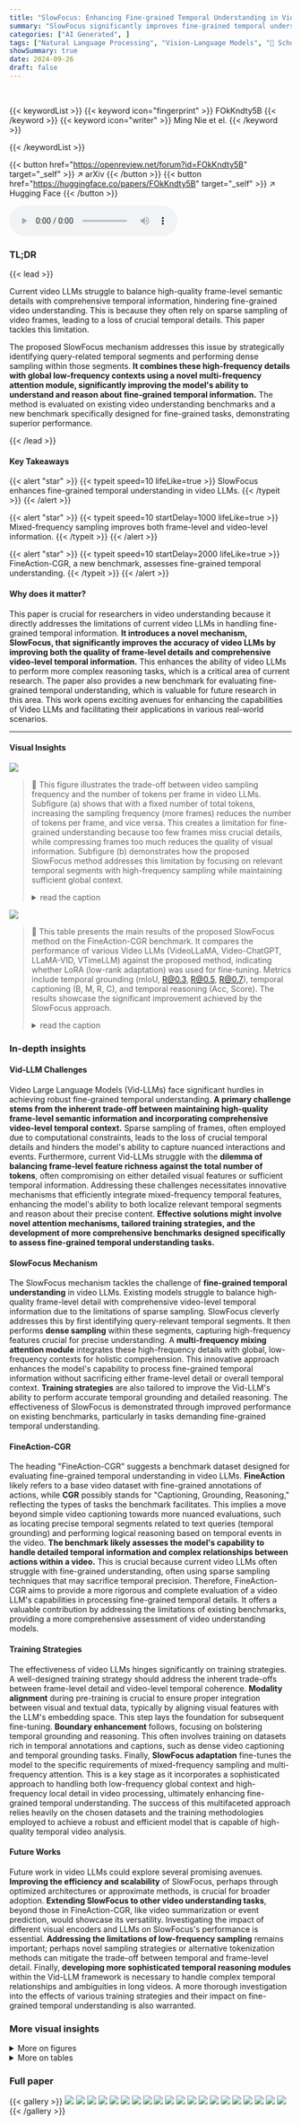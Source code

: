 ```yaml
---
title: "SlowFocus: Enhancing Fine-grained Temporal Understanding in Video LLM"
summary: "SlowFocus significantly improves fine-grained temporal understanding in video LLMs by using mixed-frequency sampling and a novel multi-frequency attention mechanism."
categories: ["AI Generated", ]
tags: ["Natural Language Processing", "Vision-Language Models", "🏢 School of Data Science, Fudan University",]
showSummary: true
date: 2024-09-26
draft: false
---
```


<br>

{{< keywordList >}}
{{< keyword icon="fingerprint" >}} FOkKndty5B {{< /keyword >}}
{{< keyword icon="writer" >}} Ming Nie et el. {{< /keyword >}}
 
{{< /keywordList >}}

{{< button href="https://openreview.net/forum?id=FOkKndty5B" target="_self" >}}
↗ arXiv
{{< /button >}}
{{< button href="https://huggingface.co/papers/FOkKndty5B" target="_self" >}}
↗ Hugging Face
{{< /button >}}



<audio controls>
    <source src="https://ai-paper-reviewer.com/FOkKndty5B/podcast.wav" type="audio/wav">
    Your browser does not support the audio element.
</audio>


### TL;DR


{{< lead >}}

Current video LLMs struggle to balance high-quality frame-level semantic details with comprehensive temporal information, hindering fine-grained video understanding.  This is because they often rely on sparse sampling of video frames, leading to a loss of crucial temporal details. This paper tackles this limitation. 

The proposed SlowFocus mechanism addresses this issue by strategically identifying query-related temporal segments and performing dense sampling within those segments.  **It combines these high-frequency details with global low-frequency contexts using a novel multi-frequency attention module, significantly improving the model's ability to understand and reason about fine-grained temporal information.**  The method is evaluated on existing video understanding benchmarks and a new benchmark specifically designed for fine-grained tasks, demonstrating superior performance.

{{< /lead >}}


#### Key Takeaways

{{< alert "star" >}}
{{< typeit speed=10 lifeLike=true >}} SlowFocus enhances fine-grained temporal understanding in video LLMs. {{< /typeit >}}
{{< /alert >}}

{{< alert "star" >}}
{{< typeit speed=10 startDelay=1000 lifeLike=true >}} Mixed-frequency sampling improves both frame-level and video-level information. {{< /typeit >}}
{{< /alert >}}

{{< alert "star" >}}
{{< typeit speed=10 startDelay=2000 lifeLike=true >}} FineAction-CGR, a new benchmark, assesses fine-grained temporal understanding. {{< /typeit >}}
{{< /alert >}}

#### Why does it matter?
This paper is crucial for researchers in video understanding because it directly addresses the limitations of current video LLMs in handling fine-grained temporal information.  **It introduces a novel mechanism, SlowFocus, that significantly improves the accuracy of video LLMs by improving both the quality of frame-level details and comprehensive video-level temporal information.** This enhances the ability of video LLMs to perform more complex reasoning tasks, which is a critical area of current research. The paper also provides a new benchmark for evaluating fine-grained temporal understanding, which is valuable for future research in this area. This work opens exciting avenues for enhancing the capabilities of Video LLMs and facilitating their applications in various real-world scenarios.

------
#### Visual Insights



![](https://ai-paper-reviewer.com/FOkKndty5B/figures_1_1.jpg)

> 🔼 This figure illustrates the trade-off between video sampling frequency and the number of tokens per frame in video LLMs.  Subfigure (a) shows that with a fixed number of total tokens, increasing the sampling frequency (more frames) reduces the number of tokens per frame, and vice versa.  This creates a limitation for fine-grained understanding because too few frames miss crucial details, while compressing frames too much reduces the quality of visual information. Subfigure (b) demonstrates how the proposed SlowFocus method addresses this limitation by focusing on relevant temporal segments with high-frequency sampling while maintaining sufficient global context.
> <details>
> <summary>read the caption</summary>
> Figure 1: (a) Trade-off between video sampling frequency and frame token number. The horizontal axis represents the ratio (log-transformed) of these two factors. Each curve corresponds to a fixed total number of tokens (e.g., 256 for a 1-minute video). (b) Deficiency of existing Vid-LLMs, such as LLaMA-VID, when facing fine-grained video understanding, and the efficacy of our approach.
> </details>





![](https://ai-paper-reviewer.com/FOkKndty5B/tables_6_1.jpg)

> 🔼 This table presents the main results of the proposed SlowFocus method on the FineAction-CGR benchmark.  It compares the performance of various Video LLMs (VideoLLaMA, Video-ChatGPT, LLaMA-VID, VTimeLLM) against the proposed method, indicating whether LoRA (low-rank adaptation) was used for fine-tuning.  Metrics include temporal grounding (mIoU, R@0.3, R@0.5, R@0.7), temporal captioning (B, M, R, C), and temporal reasoning (Acc, Score). The results showcase the significant improvement achieved by the SlowFocus approach.
> <details>
> <summary>read the caption</summary>
> Table 1: Main results on FineAction-CGR benchmark. The column LoRA represents whether the LLM is fine-tuned fully or using LoRA. †: Model is re-trained on the stage 3's data. B: B@4. M: METEOR. R: ROUGE. C: CIDEr.
> </details>





### In-depth insights


#### Vid-LLM Challenges
Video Large Language Models (Vid-LLMs) face significant hurdles in achieving robust fine-grained temporal understanding.  **A primary challenge stems from the inherent trade-off between maintaining high-quality frame-level semantic information and incorporating comprehensive video-level temporal context.**  Sparse sampling of frames, often employed due to computational constraints, leads to the loss of crucial temporal details and hinders the model's ability to capture nuanced interactions and events.  Furthermore, current Vid-LLMs struggle with the **dilemma of balancing frame-level feature richness against the total number of tokens**, often compromising on either detailed visual features or sufficient temporal information. Addressing these challenges necessitates innovative mechanisms that efficiently integrate mixed-frequency temporal features, enhancing the model's ability to both localize relevant temporal segments and reason about their precise content.  **Effective solutions might involve novel attention mechanisms, tailored training strategies, and the development of more comprehensive benchmarks designed specifically to assess fine-grained temporal understanding tasks.**

#### SlowFocus Mechanism
The SlowFocus mechanism tackles the challenge of **fine-grained temporal understanding** in video LLMs.  Existing models struggle to balance high-quality frame-level detail with comprehensive video-level temporal information due to the limitations of sparse sampling. SlowFocus cleverly addresses this by first identifying query-relevant temporal segments. It then performs **dense sampling** within these segments, capturing high-frequency features crucial for precise understanding. A **multi-frequency mixing attention module** integrates these high-frequency details with global, low-frequency contexts for holistic comprehension. This innovative approach enhances the model's capability to process fine-grained temporal information without sacrificing either frame-level detail or overall temporal context.  **Training strategies** are also tailored to improve the Vid-LLM's ability to perform accurate temporal grounding and detailed reasoning.  The effectiveness of SlowFocus is demonstrated through improved performance on existing benchmarks, particularly in tasks demanding fine-grained temporal understanding.

#### FineAction-CGR
The heading "FineAction-CGR" suggests a benchmark dataset designed for evaluating fine-grained temporal understanding in video LLMs.  **FineAction** likely refers to a base video dataset with fine-grained annotations of actions, while **CGR** possibly stands for "Captioning, Grounding, Reasoning," reflecting the types of tasks the benchmark facilitates. This implies a move beyond simple video captioning towards more nuanced evaluations, such as locating precise temporal segments related to text queries (temporal grounding) and performing logical reasoning based on temporal events in the video. **The benchmark likely assesses the model's capability to handle detailed temporal information and complex relationships between actions within a video.**  This is crucial because current video LLMs often struggle with fine-grained understanding, often using sparse sampling techniques that may sacrifice temporal precision. Therefore, FineAction-CGR aims to provide a more rigorous and complete evaluation of a video LLM's capabilities in processing fine-grained temporal details.  It offers a valuable contribution by addressing the limitations of existing benchmarks, providing a more comprehensive assessment of video understanding models.

#### Training Strategies
The effectiveness of video LLMs hinges significantly on training strategies.  A well-designed training strategy should address the inherent trade-offs between frame-level detail and video-level temporal coherence.  **Modality alignment** during pre-training is crucial to ensure proper integration between visual and textual data, typically by aligning visual features with the LLM's embedding space.  This step lays the foundation for subsequent fine-tuning.  **Boundary enhancement** follows, focusing on bolstering temporal grounding and reasoning. This often involves training on datasets rich in temporal annotations and captions, such as dense video captioning and temporal grounding tasks. Finally, **SlowFocus adaptation** fine-tunes the model to the specific requirements of mixed-frequency sampling and multi-frequency attention. This is a key stage as it incorporates a sophisticated approach to handling both low-frequency global context and high-frequency local detail in video processing, ultimately enhancing fine-grained temporal understanding.  The success of this multifaceted approach relies heavily on the chosen datasets and the training methodologies employed to achieve a robust and efficient model that is capable of high-quality temporal video analysis.

#### Future Works
Future work in video LLMs could explore several promising avenues. **Improving the efficiency and scalability** of SlowFocus, perhaps through optimized architectures or approximate methods, is crucial for broader adoption.  **Extending SlowFocus to other video understanding tasks**, beyond those in FineAction-CGR, like video summarization or event prediction, would showcase its versatility.  Investigating the impact of different visual encoders and LLMs on SlowFocus's performance is essential.  **Addressing the limitations of low-frequency sampling** remains important; perhaps novel sampling strategies or alternative tokenization methods can mitigate the trade-off between temporal and frame-level detail.  Finally, **developing more sophisticated temporal reasoning modules** within the Vid-LLM framework is necessary to handle complex temporal relationships and ambiguities in long videos.  A more thorough investigation into the effects of various training strategies and their impact on fine-grained temporal understanding is also warranted.


### More visual insights

<details>
<summary>More on figures
</summary>


![](https://ai-paper-reviewer.com/FOkKndty5B/figures_3_1.jpg)

> 🔼 This figure illustrates the SlowFocus framework, which consists of two main stages. In Stage 1: Relevant segment grounding, a low-frequency sampling of the video is fed to an LLM to identify the relevant temporal segment based on the query. Stage 2: Mixed-Frequency Sampling then performs high-frequency sampling on the identified segment, combining it with the low-frequency sampling to generate mixed-frequency visual tokens for the LLM to answer the query more accurately.  The diagram visually represents the process flow, showing the input video, query, processing stages, and the final output.
> <details>
> <summary>read the caption</summary>
> Figure 2: The framework of SlowFocus. We initially identify the relevant temporal segments based on the given query. Subsequently the high-frequency sampling is performed on these segmented clips. Combined with low-frequency sampling across the entire video, our SlowFocus mechanism maintains mixed-frequency visual tokens to accurately answer the query.
> </details>



![](https://ai-paper-reviewer.com/FOkKndty5B/figures_4_1.jpg)

> 🔼 This figure illustrates the three-stage training process for the SlowFocus model. Stage 1 involves modality alignment using image-text and video-text data to align visual and text embeddings. Stage 2 focuses on boundary enhancement by fine-tuning on tasks such as dense video captioning, segment captioning, and temporal grounding, using a large video dataset. Finally, stage 3 introduces the SlowFocus adaptation, focusing on fine-grained temporal reasoning using specific datasets. Each stage updates the parameters of different model components, including visual encoder, temporal encoder, and LLM.
> <details>
> <summary>read the caption</summary>
> Figure 3: The training strategy of SlowFocus, including data distribution and parameter updating in each stage. <image> and <video> denote the tokens for image and video, respectively.
> </details>



![](https://ai-paper-reviewer.com/FOkKndty5B/figures_5_1.jpg)

> 🔼 The figure illustrates the SlowFocus framework, which involves two stages: 1) identifying query-relevant temporal segments and performing dense sampling (high-frequency) within those segments, and 2) combining these high-frequency features with low-frequency features from the entire video using a multi-frequency mixing attention module. This approach aims to improve fine-grained temporal understanding by preserving both local and global temporal context.
> <details>
> <summary>read the caption</summary>
> Figure 2: The framework of SlowFocus. We initially identify the relevant temporal segments based on the given query. Subsequently the high-frequency sampling is performed on these segmented clips. Combined with low-frequency sampling across the entire video, our SlowFocus mechanism maintains mixed-frequency visual tokens to accurately answer the query.
> </details>



![](https://ai-paper-reviewer.com/FOkKndty5B/figures_8_1.jpg)

> 🔼 This figure shows two example scenarios where the SlowFocus model successfully answers fine-grained temporal questions by leveraging segmented temporal information. In the first example, the model correctly identifies that a shot at a specific time in a sports video is not scored, despite only being provided with a sparse set of frames. The second example shows the model correctly predicting the next action in a music video (switching from keyboard to drums) after being provided with contextual cues, also from a limited number of input frames. These examples highlight SlowFocus's ability to effectively focus on and reason about relevant temporal segments for enhanced fine-grained video understanding, even with sparse input data.
> <details>
> <summary>read the caption</summary>
> Figure 5: Qualitative examples. Our proposed SlowFocus can effectively leverages the segmented temporal clues to accurately answer the posed question.
> </details>



![](https://ai-paper-reviewer.com/FOkKndty5B/figures_14_1.jpg)

> 🔼 This figure shows two donut charts visualizing the data distribution in the FineAction-CGR benchmark. The left chart displays the distribution of action types per video, indicating that most videos contain only one type of action.  The right chart illustrates the distribution of different tasks within the benchmark, revealing that temporal reasoning and captioning tasks are the most prevalent.
> <details>
> <summary>read the caption</summary>
> Figure 6: Video Statistics in FineAction-CGR. It contains a diverse distribution of action types and tasks
> </details>



![](https://ai-paper-reviewer.com/FOkKndty5B/figures_14_2.jpg)

> 🔼 This figure shows the distribution of the number of video clips per video in the FineAction-CGR dataset.  The x-axis represents the number of clips, and the y-axis shows the number of videos containing that many clips.  The distribution is heavily skewed to the left, indicating that most videos are composed of a small number of clips, while a much smaller number of videos have a large number of clips.  This visualization helps to understand the distribution of video lengths and complexities within the dataset.
> <details>
> <summary>read the caption</summary>
> Figure 7: Distribution of clips number in FineAction-CGR
> </details>



![](https://ai-paper-reviewer.com/FOkKndty5B/figures_15_1.jpg)

> 🔼 This figure illustrates the SlowFocus framework, which consists of two main stages. The first stage is relevant segment grounding, where the model identifies the query-related temporal segment. The second stage is mixed-frequency sampling, where the model performs dense sampling on the identified segment and combines it with low-frequency sampling across the entire video to generate mixed-frequency visual tokens. These tokens are then used to accurately answer the query.
> <details>
> <summary>read the caption</summary>
> Figure 2: The framework of SlowFocus. We initially identify the relevant temporal segments based on the given query. Subsequently the high-frequency sampling is performed on these segmented clips. Combined with low-frequency sampling across the entire video, our SlowFocus mechanism maintains mixed-frequency visual tokens to accurately answer the query.
> </details>



![](https://ai-paper-reviewer.com/FOkKndty5B/figures_15_2.jpg)

> 🔼 The figure illustrates the SlowFocus framework, which involves two stages. First, relevant temporal segments are identified based on the user query.  These segments undergo dense, high-frequency sampling to extract detailed visual features. Second, these high-frequency features are combined with low-frequency samples from the entire video. This mixed-frequency approach is used to generate visual tokens fed into an LLM for accurate query answering. The figure highlights the integration of high-frequency and low-frequency sampling to enhance temporal understanding.
> <details>
> <summary>read the caption</summary>
> Figure 2: The framework of SlowFocus. We initially identify the relevant temporal segments based on the given query. Subsequently the high-frequency sampling is performed on these segmented clips. Combined with low-frequency sampling across the entire video, our SlowFocus mechanism maintains mixed-frequency visual tokens to accurately answer the query.
> </details>



![](https://ai-paper-reviewer.com/FOkKndty5B/figures_15_3.jpg)

> 🔼 This figure illustrates the SlowFocus framework.  It consists of two main stages: relevant segment grounding and mixed-frequency sampling.  First, a temporal segment relevant to the user's query is identified.  Then, high-frequency sampling is performed on that segment, while low-frequency sampling is done on the whole video. These mixed-frequency visual tokens are then used to generate a more precise and complete answer.
> <details>
> <summary>read the caption</summary>
> Figure 2: The framework of SlowFocus. We initially identify the relevant temporal segments based on the given query. Subsequently the high-frequency sampling is performed on these segmented clips. Combined with low-frequency sampling across the entire video, our SlowFocus mechanism maintains mixed-frequency visual tokens to accurately answer the query.
> </details>



![](https://ai-paper-reviewer.com/FOkKndty5B/figures_15_4.jpg)

> 🔼 The figure illustrates the SlowFocus framework's two-stage process. Stage 1 involves identifying query-relevant temporal segments using a low-frequency sampling of the entire video and a temporal grounding model. Stage 2 performs dense sampling (high-frequency) within these segments, combining these high-frequency details with the global low-frequency context via a multi-frequency mixing attention module. The output is a set of mixed-frequency visual tokens used by the LLM for accurate query answering.
> <details>
> <summary>read the caption</summary>
> Figure 2: The framework of SlowFocus. We initially identify the relevant temporal segments based on the given query. Subsequently the high-frequency sampling is performed on these segmented clips. Combined with low-frequency sampling across the entire video, our SlowFocus mechanism maintains mixed-frequency visual tokens to accurately answer the query.
> </details>



![](https://ai-paper-reviewer.com/FOkKndty5B/figures_15_5.jpg)

> 🔼 This figure illustrates the SlowFocus framework, which involves two main stages. In the first stage, a relevant temporal segment is identified based on the user query.  Then, high-frequency sampling is performed densely on this segment to capture fine-grained details. Simultaneously, low-frequency sampling is done for the entire video to provide broader context. These high and low-frequency features are combined using a multi-frequency mixing attention module to generate a unified representation that accurately answers the query.
> <details>
> <summary>read the caption</summary>
> Figure 2: The framework of SlowFocus. We initially identify the relevant temporal segments based on the given query. Subsequently the high-frequency sampling is performed on these segmented clips. Combined with low-frequency sampling across the entire video, our SlowFocus mechanism maintains mixed-frequency visual tokens to accurately answer the query.
> </details>



![](https://ai-paper-reviewer.com/FOkKndty5B/figures_15_6.jpg)

> 🔼 This figure illustrates the trade-off between video sampling frequency and the number of tokens per frame in video LLMs.  The left subplot (a) shows curves representing different total token numbers, demonstrating that increasing either sampling frequency or tokens per frame (while maintaining a constant total token number) leads to higher accuracy. The right subplot (b) shows how the proposed SlowFocus approach can overcome the limitations of existing models (like LLaMA-VID) in fine-grained video understanding.
> <details>
> <summary>read the caption</summary>
> Figure 1: (a) Trade-off between video sampling frequency and frame token number. The horizontal axis represents the ratio (log-transformed) of these two factors. Each curve corresponds to a fixed total number of tokens (e.g., 256 for a 1-minute video). (b) Deficiency of existing Vid-LLMs, such as LLaMA-VID, when facing fine-grained video understanding, and the efficacy of our approach.
> </details>



![](https://ai-paper-reviewer.com/FOkKndty5B/figures_15_7.jpg)

> 🔼 This figure illustrates the trade-off between video sampling frequency and the number of tokens per frame in video LLMs.  Part (a) shows that with a fixed number of total tokens, increasing the sampling frequency (more frames) decreases the number of tokens per frame, and vice versa. This creates a challenge for Vid-LLMs because high token counts per frame are important for accurate frame-level understanding, while a sufficient number of frames are crucial for capturing temporal information. Part (b) demonstrates how existing models like LLaMA-VID struggle with fine-grained video understanding due to this trade-off, highlighting the proposed SlowFocus approach to overcome this limitation.
> <details>
> <summary>read the caption</summary>
> Figure 1: (a) Trade-off between video sampling frequency and frame token number. The horizontal axis represents the ratio (log-transformed) of these two factors. Each curve corresponds to a fixed total number of tokens (e.g., 256 for a 1-minute video). (b) Deficiency of existing Vid-LLMs, such as LLaMA-VID, when facing fine-grained video understanding, and the efficacy of our approach.
> </details>



![](https://ai-paper-reviewer.com/FOkKndty5B/figures_15_8.jpg)

> 🔼 This figure illustrates the SlowFocus framework, which consists of two stages. Stage 1 involves identifying the relevant temporal segments based on the query using low-frequency sampling of the entire video.  Stage 2 then performs dense, high-frequency sampling on those identified segments.  The mixed-frequency visual tokens from both stages are then used to answer the query more accurately.
> <details>
> <summary>read the caption</summary>
> Figure 2: The framework of SlowFocus. We initially identify the relevant temporal segments based on the given query. Subsequently the high-frequency sampling is performed on these segmented clips. Combined with low-frequency sampling across the entire video, our SlowFocus mechanism maintains mixed-frequency visual tokens to accurately answer the query.
> </details>



![](https://ai-paper-reviewer.com/FOkKndty5B/figures_15_9.jpg)

> 🔼 This figure illustrates the SlowFocus framework.  It shows a two-stage process: first, relevant temporal segments are identified based on the user's query; second, mixed-frequency sampling (high-frequency on the identified segments and low-frequency across the whole video) is applied to generate visual tokens. These tokens are then used to answer the query, improving fine-grained temporal understanding. The diagram highlights the interplay between query understanding, segment identification, high-frequency sampling, low-frequency sampling, and final answer generation.
> <details>
> <summary>read the caption</summary>
> Figure 2: The framework of SlowFocus. We initially identify the relevant temporal segments based on the given query. Subsequently the high-frequency sampling is performed on these segmented clips. Combined with low-frequency sampling across the entire video, our SlowFocus mechanism maintains mixed-frequency visual tokens to accurately answer the query.
> </details>



![](https://ai-paper-reviewer.com/FOkKndty5B/figures_15_10.jpg)

> 🔼 The figure illustrates the SlowFocus framework.  It begins by identifying query-relevant temporal segments within a video.  High-frequency sampling is then applied to these segments to capture fine-grained details, while low-frequency sampling covers the entire video to provide context.  The resulting mixed-frequency visual tokens are fed into an LLM for question answering.
> <details>
> <summary>read the caption</summary>
> Figure 2: The framework of SlowFocus. We initially identify the relevant temporal segments based on the given query. Subsequently the high-frequency sampling is performed on these segmented clips. Combined with low-frequency sampling across the entire video, our SlowFocus mechanism maintains mixed-frequency visual tokens to accurately answer the query.
> </details>



![](https://ai-paper-reviewer.com/FOkKndty5B/figures_15_11.jpg)

> 🔼 This figure illustrates the SlowFocus framework's two stages: relevant segment grounding and mixed-frequency sampling.  First, the system identifies the relevant temporal segment using a query. Second, it performs dense sampling (high frequency) on that segment and combines it with sparse sampling (low frequency) of the entire video. This approach aims to maintain high-quality frame-level information while also capturing comprehensive video-level temporal information.
> <details>
> <summary>read the caption</summary>
> Figure 2: The framework of SlowFocus. We initially identify the relevant temporal segments based on the given query. Subsequently the high-frequency sampling is performed on these segmented clips. Combined with low-frequency sampling across the entire video, our SlowFocus mechanism maintains mixed-frequency visual tokens to accurately answer the query.
> </details>



![](https://ai-paper-reviewer.com/FOkKndty5B/figures_15_12.jpg)

> 🔼 This figure illustrates the SlowFocus framework. It starts by identifying query-relevant temporal segments. Then, it performs dense sampling (high-frequency) within those segments and combines it with sparse sampling (low-frequency) across the entire video. This mixed-frequency approach aims to provide sufficient high-quality temporal information for accurate query answering.
> <details>
> <summary>read the caption</summary>
> Figure 2: The framework of SlowFocus. We initially identify the relevant temporal segments based on the given query. Subsequently the high-frequency sampling is performed on these segmented clips. Combined with low-frequency sampling across the entire video, our SlowFocus mechanism maintains mixed-frequency visual tokens to accurately answer the query.
> </details>



![](https://ai-paper-reviewer.com/FOkKndty5B/figures_16_1.jpg)

> 🔼 This figure illustrates the SlowFocus framework, which consists of two stages. In the first stage, the system identifies query-relevant temporal segments within a video. In the second stage, the system performs high-frequency sampling within those segments and combines it with low-frequency sampling of the entire video to create mixed-frequency visual tokens. The mixed-frequency tokens are then used to accurately answer the query.
> <details>
> <summary>read the caption</summary>
> Figure 2: The framework of SlowFocus. We initially identify the relevant temporal segments based on the given query. Subsequently the high-frequency sampling is performed on these segmented clips. Combined with low-frequency sampling across the entire video, our SlowFocus mechanism maintains mixed-frequency visual tokens to accurately answer the query.
> </details>



![](https://ai-paper-reviewer.com/FOkKndty5B/figures_16_2.jpg)

> 🔼 This figure illustrates the SlowFocus framework, which involves two main stages.  First, relevant temporal segments are identified based on the user query using a low-frequency sampling of the video. Second, high-frequency sampling is performed on the identified segment to capture more details. Both high and low-frequency visual tokens are combined to generate an answer.  This allows the model to efficiently handle the trade-off between video sampling frequency and frame token number, improving the accuracy of fine-grained temporal understanding.
> <details>
> <summary>read the caption</summary>
> Figure 2: The framework of SlowFocus. We initially identify the relevant temporal segments based on the given query. Subsequently the high-frequency sampling is performed on these segmented clips. Combined with low-frequency sampling across the entire video, our SlowFocus mechanism maintains mixed-frequency visual tokens to accurately answer the query.
> </details>



![](https://ai-paper-reviewer.com/FOkKndty5B/figures_16_3.jpg)

> 🔼 The figure illustrates the SlowFocus framework, showing a two-stage process.  Stage 1 involves identifying the query-relevant temporal segment within the video using a low-frequency sampling of the video frames. Stage 2 performs high-frequency sampling within the identified segment to extract detailed temporal information.  These high and low-frequency features are then combined to provide the model with a mixed-frequency representation for accurate query answering.
> <details>
> <summary>read the caption</summary>
> Figure 2: The framework of SlowFocus. We initially identify the relevant temporal segments based on the given query. Subsequently the high-frequency sampling is performed on these segmented clips. Combined with low-frequency sampling across the entire video, our SlowFocus mechanism maintains mixed-frequency visual tokens to accurately answer the query.
> </details>



![](https://ai-paper-reviewer.com/FOkKndty5B/figures_16_4.jpg)

> 🔼 This figure illustrates the SlowFocus framework, which consists of two stages. In the first stage, relevant temporal segments are identified based on the user query.  In the second stage, mixed-frequency sampling is performed: dense sampling on the identified segments to extract local high-frequency features, and low-frequency sampling across the whole video. This method maintains mixed frequency visual tokens for accurate query answering.
> <details>
> <summary>read the caption</summary>
> Figure 2: The framework of SlowFocus. We initially identify the relevant temporal segments based on the given query. Subsequently the high-frequency sampling is performed on these segmented clips. Combined with low-frequency sampling across the entire video, our SlowFocus mechanism maintains mixed-frequency visual tokens to accurately answer the query.
> </details>



![](https://ai-paper-reviewer.com/FOkKndty5B/figures_16_5.jpg)

> 🔼 This figure shows two example queries and how the SlowFocus model uses segmented temporal information to answer them more accurately than models that only use low-frequency sampling.  The first example involves a query about a woman applying lipstick; the low-frequency sampling approach misses crucial details within the relevant segment (the application itself), while SlowFocus identifies and utilizes the high-frequency features, leading to a correct answer. The second query focuses on predicting what action will occur next after a person is playing the keyboard. Again, SlowFocus' ability to zoom into a relevant segment (the transition to playing the drums) results in a better prediction than the low-frequency sampling method.
> <details>
> <summary>read the caption</summary>
> Figure 5: Qualitative examples. Our proposed SlowFocus can effectively leverages the segmented temporal clues to accurately answer the posed question.
> </details>



![](https://ai-paper-reviewer.com/FOkKndty5B/figures_16_6.jpg)

> 🔼 The figure illustrates the SlowFocus framework, which involves two stages. First, it identifies query-relevant temporal segments using low-frequency sampling of the entire video.  Then, it performs dense, high-frequency sampling within those identified segments. Finally, a multi-frequency mixing attention module combines these high and low-frequency features to generate an answer. This approach aims to improve fine-grained temporal understanding by focusing on relevant segments while maintaining context.
> <details>
> <summary>read the caption</summary>
> Figure 2: The framework of SlowFocus. We initially identify the relevant temporal segments based on the given query. Subsequently the high-frequency sampling is performed on these segmented clips. Combined with low-frequency sampling across the entire video, our SlowFocus mechanism maintains mixed-frequency visual tokens to accurately answer the query.
> </details>



![](https://ai-paper-reviewer.com/FOkKndty5B/figures_16_7.jpg)

> 🔼 This figure illustrates the SlowFocus framework.  It starts by identifying the relevant temporal segment using a query. Then, it performs dense sampling (high frequency) within that segment and combines these high-frequency features with low-frequency features from the whole video using a multi-frequency mixing attention module. The combined features are fed to the LLM to answer the query. The process is designed to maintain high-quality frame-level information by focusing on the relevant parts of the video.
> <details>
> <summary>read the caption</summary>
> Figure 2: The framework of SlowFocus. We initially identify the relevant temporal segments based on the given query. Subsequently the high-frequency sampling is performed on these segmented clips. Combined with low-frequency sampling across the entire video, our SlowFocus mechanism maintains mixed-frequency visual tokens to accurately answer the query.
> </details>



![](https://ai-paper-reviewer.com/FOkKndty5B/figures_16_8.jpg)

> 🔼 This figure illustrates the SlowFocus framework. It shows how the model first identifies the query-relevant temporal segment in the video. Then, it performs dense sampling on this segment to extract high-frequency features. These high-frequency features are combined with global low-frequency features through a multi-frequency mixing attention module to improve temporal understanding. Finally, these combined features are used by the LLM to generate the accurate answer.
> <details>
> <summary>read the caption</summary>
> Figure 2: The framework of SlowFocus. We initially identify the relevant temporal segments based on the given query. Subsequently the high-frequency sampling is performed on these segmented clips. Combined with low-frequency sampling across the entire video, our SlowFocus mechanism maintains mixed-frequency visual tokens to accurately answer the query.
> </details>



</details>




<details>
<summary>More on tables
</summary>


![](https://ai-paper-reviewer.com/FOkKndty5B/tables_6_2.jpg)
> 🔼 This table compares the performance of the proposed SlowFocus method against other state-of-the-art models on three widely used coarse-grained video understanding benchmarks: MSVD-QA, MSRVTT-QA, and ActivityNet-QA.  The metrics used for evaluation include Accuracy and Score, reflecting overall performance and detailed aspects like correctness, detail, context, temporal aspects and consistency.  The results show that SlowFocus achieves comparable performance to the best existing models, highlighting its effectiveness even on tasks that don't specifically target fine-grained temporal understanding.
> <details>
> <summary>read the caption</summary>
> Table 2: Comparison with existing methods on coarse-grained video understanding benchmarks. Our method achieve on par performance with state-of-the-art models.
> </details>

![](https://ai-paper-reviewer.com/FOkKndty5B/tables_7_1.jpg)
> 🔼 This table presents a comparison of the proposed SlowFocus model's performance against other state-of-the-art models on two long video understanding benchmarks: MovieChat-1K and EgoSchema.  The results show that even without specific training on these long video datasets, SlowFocus achieves competitive performance, highlighting its robustness and generalizability for video understanding.
> <details>
> <summary>read the caption</summary>
> Table 3: Comparison with existing methods on MovieChat-1K.Table 4: Comparison with existing methods on EgoSchema.
> </details>

![](https://ai-paper-reviewer.com/FOkKndty5B/tables_7_2.jpg)
> 🔼 This table presents the ablation study on different components of the SlowFocus mechanism.  It shows the impact of using only low-frequency sampling (V<sub>L</sub>), adding high-frequency sampling (V<sub>L</sub> + V<sub>H</sub>) with varying numbers of high-frequency frames (N<sub>H</sub>), the effect of the temporal encoder, and the impact of the multi-frequency mixing attention (MMA). The results are evaluated using mIoU, R@0.3, R@0.5, R@0.7 for temporal grounding and Accuracy and Score for temporal reasoning on the FineAction-CGR benchmark.
> <details>
> <summary>read the caption</summary>
> Table 5: Components analysis. V<sub>L</sub> means only low-frequency frames are sampled. V<sub>L</sub>+V<sub>H</sub> represents performing mixed-frequency sampling and N<sub>H</sub> denotes the number of high-frequency frames.
> </details>

![](https://ai-paper-reviewer.com/FOkKndty5B/tables_8_1.jpg)
> 🔼 This table shows the results of an ablation study on the training stages of the proposed SlowFocus method. It demonstrates that combining all three stages (modality alignment, boundary enhancement, and SlowFocus adaptation) yields the best performance, significantly outperforming models trained with only a subset of the stages.
> <details>
> <summary>read the caption</summary>
> Table 6: Ablation of training stages. The first stage itself yields poor result. Integrating these stages together results in the optimal performance.
> </details>

![](https://ai-paper-reviewer.com/FOkKndty5B/tables_9_1.jpg)
> 🔼 This table presents the results of an ablation study on the size of the temporal token space (N) used in the SlowFocus mechanism.  It shows how changes in N affect the performance of the model across different metrics for temporal grounding, temporal captioning, and temporal reasoning.  The results demonstrate the optimal size for N to achieve best performance on fine-grained video understanding tasks. 
> <details>
> <summary>read the caption</summary>
> Table 8: Ablation study on temporal token space N.
> </details>

</details>




### Full paper

{{< gallery >}}
<img src="https://ai-paper-reviewer.com/FOkKndty5B/1.png" class="grid-w50 md:grid-w33 xl:grid-w25" />
<img src="https://ai-paper-reviewer.com/FOkKndty5B/2.png" class="grid-w50 md:grid-w33 xl:grid-w25" />
<img src="https://ai-paper-reviewer.com/FOkKndty5B/3.png" class="grid-w50 md:grid-w33 xl:grid-w25" />
<img src="https://ai-paper-reviewer.com/FOkKndty5B/4.png" class="grid-w50 md:grid-w33 xl:grid-w25" />
<img src="https://ai-paper-reviewer.com/FOkKndty5B/5.png" class="grid-w50 md:grid-w33 xl:grid-w25" />
<img src="https://ai-paper-reviewer.com/FOkKndty5B/6.png" class="grid-w50 md:grid-w33 xl:grid-w25" />
<img src="https://ai-paper-reviewer.com/FOkKndty5B/7.png" class="grid-w50 md:grid-w33 xl:grid-w25" />
<img src="https://ai-paper-reviewer.com/FOkKndty5B/8.png" class="grid-w50 md:grid-w33 xl:grid-w25" />
<img src="https://ai-paper-reviewer.com/FOkKndty5B/9.png" class="grid-w50 md:grid-w33 xl:grid-w25" />
<img src="https://ai-paper-reviewer.com/FOkKndty5B/10.png" class="grid-w50 md:grid-w33 xl:grid-w25" />
<img src="https://ai-paper-reviewer.com/FOkKndty5B/11.png" class="grid-w50 md:grid-w33 xl:grid-w25" />
<img src="https://ai-paper-reviewer.com/FOkKndty5B/12.png" class="grid-w50 md:grid-w33 xl:grid-w25" />
<img src="https://ai-paper-reviewer.com/FOkKndty5B/13.png" class="grid-w50 md:grid-w33 xl:grid-w25" />
<img src="https://ai-paper-reviewer.com/FOkKndty5B/14.png" class="grid-w50 md:grid-w33 xl:grid-w25" />
<img src="https://ai-paper-reviewer.com/FOkKndty5B/15.png" class="grid-w50 md:grid-w33 xl:grid-w25" />
<img src="https://ai-paper-reviewer.com/FOkKndty5B/16.png" class="grid-w50 md:grid-w33 xl:grid-w25" />
<img src="https://ai-paper-reviewer.com/FOkKndty5B/17.png" class="grid-w50 md:grid-w33 xl:grid-w25" />
<img src="https://ai-paper-reviewer.com/FOkKndty5B/18.png" class="grid-w50 md:grid-w33 xl:grid-w25" />
<img src="https://ai-paper-reviewer.com/FOkKndty5B/19.png" class="grid-w50 md:grid-w33 xl:grid-w25" />
<img src="https://ai-paper-reviewer.com/FOkKndty5B/20.png" class="grid-w50 md:grid-w33 xl:grid-w25" />
{{< /gallery >}}